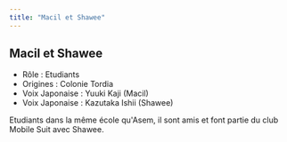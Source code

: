 ```yaml
---
title: "Macil et Shawee"
---
```


Macil et Shawee
---------------


- Rôle : Etudiants  
- Origines : Colonie Tordia  
- Voix Japonaise : Yuuki Kaji (Macil)  
- Voix Japonaise : Kazutaka Ishii (Shawee)


Etudiants dans la même école qu'Asem, il sont amis et font partie du club Mobile Suit avec Shawee.

